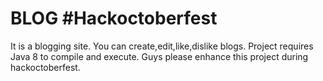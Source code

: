# BLOG #Hackoctoberfest
It is a blogging site. You can create,edit,like,dislike blogs.
Project requires Java 8 to compile and execute. Guys please enhance this project during hackoctoberfest.
